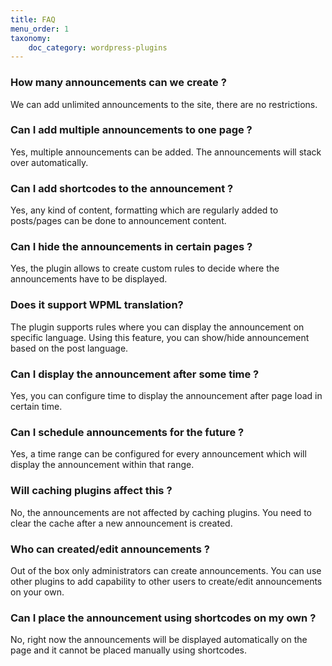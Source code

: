 ```yaml
---
title: FAQ
menu_order: 1
taxonomy:
    doc_category: wordpress-plugins
---
```


### How many announcements can we create ?

We can add unlimited announcements to the site, there are no restrictions.

### Can I add multiple announcements to one page ?

Yes, multiple announcements can be added. The announcements will stack over automatically.

### Can I add shortcodes to the announcement ?

Yes, any kind of content, formatting which are regularly added to posts/pages can be done to announcement content.

### Can I hide the announcements in certain pages ?

Yes, the plugin allows to create custom rules to decide where the announcements have to be displayed.

### Does it support WPML translation?

The plugin supports rules where you can display the announcement on specific language. Using this feature, you can show/hide announcement based on the post language.

### Can I display the announcement after some time ?

Yes, you can configure time to display the announcement after page load in certain time.

### Can I schedule announcements for the future ?

Yes, a time range can be configured for every announcement which will display the announcement within that range.

### Will caching plugins affect this ?

No, the announcements are not affected by caching plugins. You need to clear the cache after a new announcement is created.

### Who can created/edit announcements ?

Out of the box only administrators can create announcements. You can use other plugins to add capability to other users to create/edit announcements on your own.

### Can I place the announcement using shortcodes on my own ?

No, right now the announcements will be displayed automatically on the page and it cannot be placed manually using shortcodes.